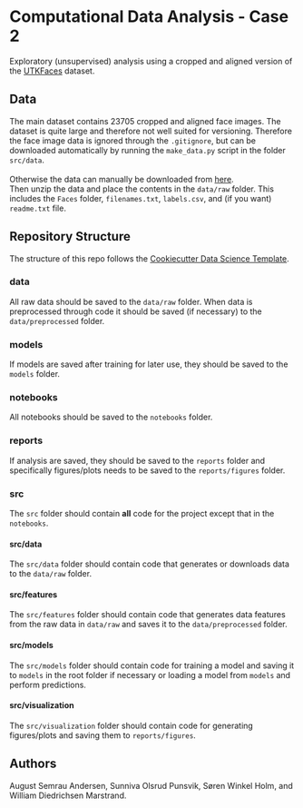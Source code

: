 # Computational Data Analysis - Case 2
Exploratory (unsupervised) analysis using a cropped and aligned version of the [UTKFaces](https://susanqq.github.io/UTKFace/) dataset.

## Data
The main dataset contains 23705 cropped and aligned face images. The dataset is quite large and therefore not well suited for versioning. Therefore the face image data is ignored through the `.gitignore`, but can be downloaded automatically by running the `make_data.py` script in the folder `src/data`.
<br><br>
Otherwise the data can manually be downloaded from [here](https://files.dtu.dk/userportal/?v=4.5.2#/shared/public/0aKdY0cinWfDop1p/716774b2-c059-4082-8d00-0297b88838d4).
<br>
Then unzip the data and place the contents in the `data/raw` folder. This includes the `Faces` folder, `filenames.txt`, `labels.csv`, and (if you want) `readme.txt` file.

## Repository Structure
The structure of this repo follows the [Cookiecutter Data Science Template](https://drivendata.github.io/cookiecutter-data-science/#directory-structure).

### data
All raw data should be saved to the `data/raw` folder. When data is preprocessed through code it should be saved (if necessary) to the `data/preprocessed` folder.

### models
If models are saved after training for later use, they should be saved to the `models` folder.

### notebooks
All notebooks should be saved to the `notebooks` folder.

### reports
If analysis are saved, they should be saved to the `reports` folder and specifically figures/plots needs to be saved to the `reports/figures` folder.

### src
The `src` folder should contain **all** code for the project except that in the `notebooks`.

#### src/data
The `src/data` folder should contain code that generates or downloads data to the `data/raw` folder.

#### src/features
The `src/features` folder should contain code that generates data features from the raw data in `data/raw` and saves it to the `data/preprocessed` folder.

#### src/models
The `src/models` folder should contain code for training a model and saving it to `models` in the root folder if necessary or loading a model from `models` and perform predictions.

#### src/visualization
The `src/visualization` folder should contain code for generating figures/plots and saving them to `reports/figures`.

## Authors
August Semrau Andersen, Sunniva Olsrud Punsvik, Søren Winkel Holm, and William Diedrichsen Marstrand.